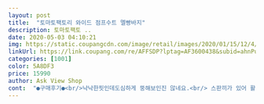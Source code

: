 ```yaml
---
layout: post 
title:  "토마토팩토리 와이드 점프수트 멜빵바지" 
description: 토마토팩토 ..
date: 2020-05-03 04:10:21 
img: https://static.coupangcdn.com/image/retail/images/2020/01/15/12/4/9cb754ac-222a-4894-81a5-dba960f15eb8.jpg 
linkUrl: https://link.coupang.com/re/AFFSDP?lptag=AF3600438&subid=ahnPublicAsk&pageKey=1183695624&itemId=2164063881&vendorItemId=5283343873&traceid=V0-113-fcf1ff7308cab12a 
categories: [1001] 
color: 5A8DF3 
price: 15990 
author: Ask View Shop 
cont:  "●구매후기●<br/>낙낙한핏인데도심하게 뚱해보인진 않네요.<br/> 스판끼가 있어 활동도 편하고 동남아 여행가서 입으려고 구매했는데 만족스럽네요 다만 앞뒤판이 같아 어깨끈이 자꾸 내려와서 살짝 수선했더니 더 좋네요<br/>넉넉하니 편해요 집에서 편하게 입고있어요<br/>어깨끈이 자주 내려오는것 빼고는 가격대비 괜찮아요<br/>완전 편하게 입을수 있는 스타일이에요~~요즘 이런스타일에 꽃혀서 자주 사입는데 여기서 몇개더 구입해야겠어요!ㅋ잘입을께요^^<br/>" 
---
```

